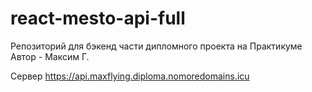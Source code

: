 # react-mesto-api-full
Репозиторий для бэкенд части дипломного проекта на Практикуме
Автор - Максим Г.

Сервер https://api.maxflying.diploma.nomoredomains.icu
